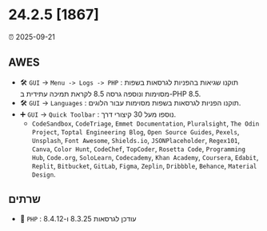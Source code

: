 # 24.2.5 [1867]

⏰ 2025-09-21

## AWES
- 🛠️ `GUI` -> `Menu -> Logs -> PHP` : תוקנו שגיאות בהפניות לגרסאות בשפות מסוימות ונוספה גרסה 8.5 לקראת תמיכה עתידית ב-PHP 8.5.
- 🛠️ `GUI` -> `Languages` : תוקנו הפניות לגרסאות בשפות מסוימות עבור הלוגים.
- ➕ `GUI` -> `Quick Toolbar` : נוספו מעל 30 קיצורי דרך.
    - `CodeSandbox`, `CodeTriage`, `Emmet Documentation`, `Pluralsight`, `The Odin Project`, `Toptal Engineering Blog`, `Open Source Guides`, `Pexels`, `Unsplash`, `Font Awesome`, `Shields.io`, `JSONPlaceholder`, `Regex101`, `Canva`, `Color Hunt`, `CodeChef`, `TopCoder`, `Rosetta Code`, `Programming Hub`, `Code.org`, `SoloLearn`, `Codecademy`, `Khan Academy`, `Coursera`, `Edabit`, `Replit`, `Bitbucket`, `GitLab`, `Figma`, `Zeplin`, `Dribbble`, `Behance`, `Material Design`.

## שרתים
- 🔄 `PHP` : עודכן לגרסאות 8.3.25 ו-8.4.12
